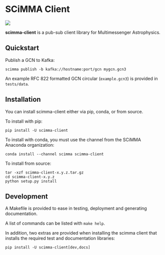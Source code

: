 SCiMMA Client
=============

![](https://github.com/scimma/client_library/workflows/build/badge.svg)

**scimma-client** is a pub-sub client library for Multimessenger Astrophysics.

## Quickstart

Publish a GCN to Kafka:

```
scimma publish -b kafka://hostname:port/gcn mygcn.gcn3
```

An example RFC 822 formatted GCN circular (`example.gcn3`) is provided in
`tests/data`.

## Installation

You can install scimma-client either via pip, conda, or from source.

To install with pip:

```
pip install -U scimma-client
```

To install with conda, you must use the channel from the SCiMMA Anaconda organization:

```
conda install --channel scimma scimma-client
```

To install from source:

```
tar -xzf scimma-client-x.y.z.tar.gz
cd scimma-client-x.y.z
python setup.py install
```

## Development

A Makefile is provided to ease in testing, deployment and generating documentation.

A list of commands can be listed with `make help`.

In addition, two extras are provided when installing the scimma client that installs
the required test and documentation libraries:

```
pip install -U scimma-client[dev,docs]
```
